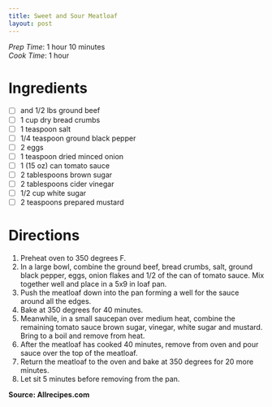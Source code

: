 ```yaml
---
title: Sweet and Sour Meatloaf
layout: post
---
```

*Prep Time*: 1 hour 10 minutes <br>
*Cook Time*: 1 hour <br>

# Ingredients
- [ ]  and 1/2 lbs ground beef
- [ ] 1 cup dry bread crumbs
- [ ] 1 teaspoon salt
- [ ] 1/4 teaspoon ground black pepper
- [ ] 2 eggs
- [ ] 1 teaspoon dried minced onion
- [ ] 1 (15 oz) can tomato sauce
- [ ] 2 tablespoons brown sugar
- [ ] 2 tablespoons cider vinegar
- [ ] 1/2 cup white sugar
- [ ] 2 teaspoons prepared mustard

# Directions
1. Preheat oven to 350 degrees F.
2. In a large bowl, combine the ground beef, bread crumbs, salt, ground black pepper, eggs, onion flakes and 1/2 of the can of tomato sauce. Mix together well and place in a 5x9 in loaf pan.
3. Push the meatloaf down into the pan forming a well for the sauce around all the edges.
4. Bake at 350 degrees for 40 minutes.
5. Meanwhile, in a small saucepan over medium heat, combine the remaining tomato sauce brown sugar, vinegar, white sugar and mustard. Bring to a boil and remove from heat.
6. After the meatloaf has cooked 40 minutes, remove from oven and pour sauce over the top of the meatloaf.
7. Return the meatloaf to the oven and bake at 350 degrees for 20 more minutes.
8. Let sit 5 minutes before removing from the pan.

**Source: Allrecipes.com**